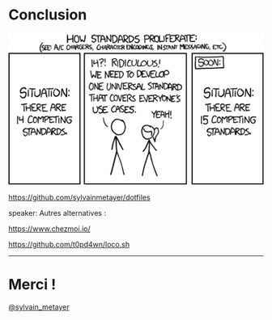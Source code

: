 # Conclusion

<img src="/assets/img/standards.png"  height="300" width="600" alt="Standard">

<https://github.com/sylvainmetayer/dotfiles>

speaker:
Autres alternatives :

<https://www.chezmoi.io/>

<https://github.com/t0pd4wn/loco.sh>

---

# Merci !

[@sylvain_metayer](https://twitter.com/sylvain_metayer)